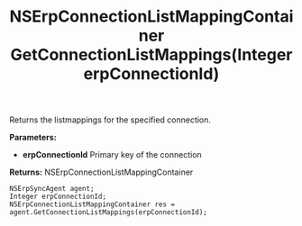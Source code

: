 ﻿---
uid: crmscript_ref_NSErpSyncAgent_GetConnectionListMappings
title: NSErpConnectionListMappingContainer GetConnectionListMappings(Integer erpConnectionId)
intellisense: NSErpSyncAgent.GetConnectionListMappings
keywords: NSErpSyncAgent, GetConnectionListMappings
so.topic: reference
---

Returns the listmappings for the specified connection.

**Parameters:**
 - **erpConnectionId** Primary key of the connection

**Returns:** NSErpConnectionListMappingContainer

```crmscript
NSErpSyncAgent agent;
Integer erpConnectionId;
NSErpConnectionListMappingContainer res = agent.GetConnectionListMappings(erpConnectionId);
```

